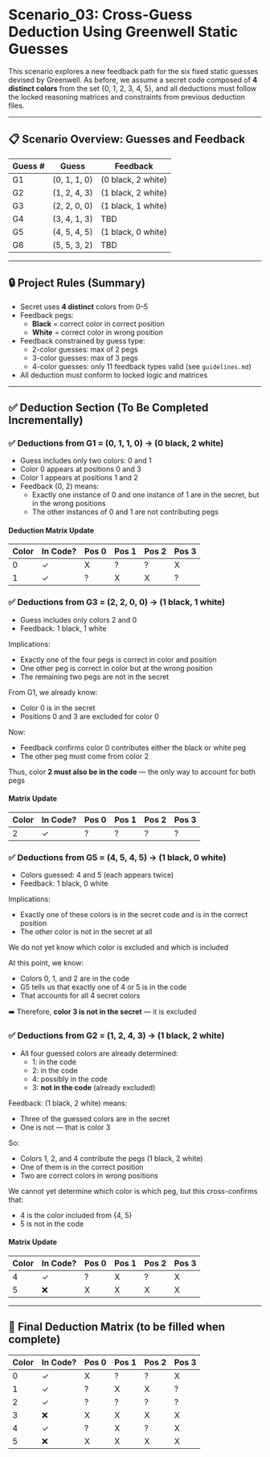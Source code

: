 # Scenario_03: Cross-Guess Deduction Using Greenwell Static Guesses

This scenario explores a new feedback path for the six fixed static guesses devised by Greenwell. As before, we assume a secret code composed of **4 distinct colors** from the set {0, 1, 2, 3, 4, 5}, and all deductions must follow the locked reasoning matrices and constraints from previous deduction files.

---

## 📋 Scenario Overview: Guesses and Feedback

| Guess # | Guess         | Feedback            |
|---------|---------------|---------------------|
| G1      | (0, 1, 1, 0)  | (0 black, 2 white)  |
| G2      | (1, 2, 4, 3)  | (1 black, 2 white)  |
| G3      | (2, 2, 0, 0)  | (1 black, 1 white)  |
| G4      | (3, 4, 1, 3)  | TBD                 |
| G5      | (4, 5, 4, 5)  | (1 black, 0 white)  |
| G6      | (5, 5, 3, 2)  | TBD                 |

---

## 🔒 Project Rules (Summary)

- Secret uses **4 distinct** colors from 0–5
- Feedback pegs:
  - **Black** = correct color in correct position
  - **White** = correct color in wrong position
- Feedback constrained by guess type:
  - 2-color guesses: max of 2 pegs
  - 3-color guesses: max of 3 pegs
  - 4-color guesses: only 11 feedback types valid (see `guidelines.md`)
- All deduction must conform to locked logic and matrices

---

## ✅ Deduction Section (To Be Completed Incrementally)

### ✅ Deductions from G1 = (0, 1, 1, 0) → (0 black, 2 white)

- Guess includes only two colors: 0 and 1
- Color 0 appears at positions 0 and 3
- Color 1 appears at positions 1 and 2
- Feedback (0, 2) means:
  - Exactly one instance of 0 and one instance of 1 are in the secret, but in the wrong positions
  - The other instances of 0 and 1 are not contributing pegs

#### Deduction Matrix Update

| Color | In Code? | Pos 0 | Pos 1 | Pos 2 | Pos 3 |
|-------|----------|--------|--------|--------|--------|
| 0     | ✓        | X      | ?      | ?      | X      |
| 1     | ✓        | ?      | X      | X      | ?      |

### ✅ Deductions from G3 = (2, 2, 0, 0) → (1 black, 1 white)

- Guess includes only colors 2 and 0
- Feedback: 1 black, 1 white

Implications:
- Exactly one of the four pegs is correct in color and position
- One other peg is correct in color but at the wrong position
- The remaining two pegs are not in the secret

From G1, we already know:
- Color 0 is in the secret
- Positions 0 and 3 are excluded for color 0

Now:
- Feedback confirms color 0 contributes either the black or white peg
- The other peg must come from color 2

Thus, color **2 must also be in the code** — the only way to account for both pegs

#### Matrix Update

| Color | In Code? | Pos 0 | Pos 1 | Pos 2 | Pos 3 |
|-------|----------|--------|--------|--------|--------|
| 2     | ✓        | ?      | ?      | ?      | ?      |

### ✅ Deductions from G5 = (4, 5, 4, 5) → (1 black, 0 white)

- Colors guessed: 4 and 5 (each appears twice)
- Feedback: 1 black, 0 white

Implications:
- Exactly one of these colors is in the secret code and is in the correct position
- The other color is not in the secret at all

We do not yet know which color is excluded and which is included

At this point, we know:
- Colors 0, 1, and 2 are in the code
- G5 tells us that exactly one of 4 or 5 is in the code
- That accounts for all 4 secret colors

➡️ Therefore, **color 3 is not in the secret** — it is excluded

### ✅ Deductions from G2 = (1, 2, 4, 3) → (1 black, 2 white)

- All four guessed colors are already determined:
  - 1: in the code
  - 2: in the code
  - 4: possibly in the code
  - 3: **not in the code** (already excluded)

Feedback: (1 black, 2 white) means:
- Three of the guessed colors are in the secret
- One is not — that is color 3

So:
- Colors 1, 2, and 4 contribute the pegs (1 black, 2 white)
- One of them is in the correct position
- Two are correct colors in wrong positions

We cannot yet determine which color is which peg, but this cross-confirms that:
- 4 is the color included from {4, 5}
- 5 is not in the code

#### Matrix Update

| Color | In Code? | Pos 0 | Pos 1 | Pos 2 | Pos 3 |
|-------|----------|--------|--------|--------|--------|
| 4     | ✓        | ?      | X      | ?      | X      |
| 5     | ❌        | X      | X      | X      | X      |

---

## 🎯 Final Deduction Matrix (to be filled when complete)

| Color | In Code? | Pos 0 | Pos 1 | Pos 2 | Pos 3 |
|-------|----------|--------|--------|--------|--------|
| 0     | ✓        | X      | ?      | ?      | X      |
| 1     | ✓        | ?      | X      | X      | ?      |
| 2     | ✓        | ?      | ?      | ?      | ?      |
| 3     | ❌        | X      | X      | X      | X      |
| 4     | ✓        | ?      | X      | ?      | X      |
| 5     | ❌        | X      | X      | X      | X      |
